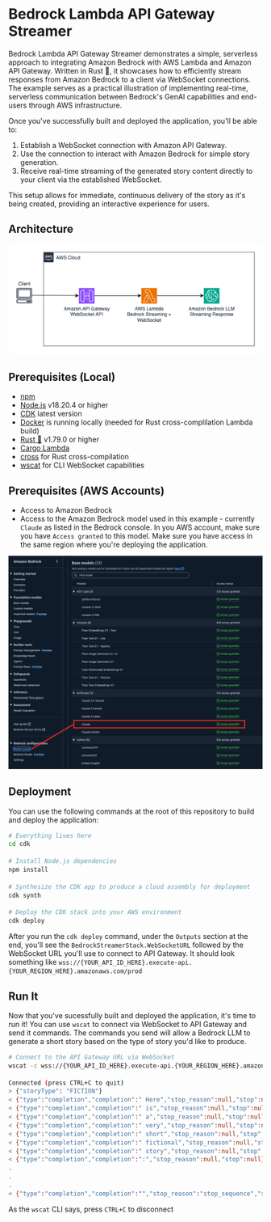 # Bedrock Lambda API Gateway Streamer

Bedrock Lambda API Gateway Streamer demonstrates a simple, serverless approach to integrating Amazon Bedrock with AWS Lambda and Amazon API Gateway. Written in Rust 🦀, it showcases how to efficiently stream responses from Amazon Bedrock to a client via WebSocket connections. The example serves as a practical illustration of implementing real-time, serverless communication between Bedrock's GenAI capabilities and end-users through AWS infrastructure.

Once you've successfully built and deployed the application, you'll be able to:

1. Establish a WebSocket connection with Amazon API Gateway.
2. Use the connection to interact with Amazon Bedrock for simple story generation.
3. Receive real-time streaming of the generated story content directly to your client via the established WebSocket.

This setup allows for immediate, continuous delivery of the story as it's being created, providing an interactive experience for users.

## Architecture

<p align="center">
  <img src="images/streaming-response.png" alt="Architecture Diagram"/>
</p>

## Prerequisites (Local)

* [npm](https://docs.npmjs.com/downloading-and-installing-node-js-and-npm)
* [Node.js](https://nodejs.org/en/download/package-manager) v18.20.4 or higher
* [CDK](https://docs.aws.amazon.com/cdk/v2/guide/getting_started.html) latest version
* [Docker](https://docs.docker.com/engine/install/) is running locally (needed for Rust cross-complilation Lambda build)
* [Rust 🦀](https://www.rust-lang.org/) v1.79.0 or higher
* [Cargo Lambda](https://www.cargo-lambda.info/)
* [cross](https://crates.io/crates/cross) for Rust cross-compilation
* [wscat](https://docs.aws.amazon.com/apigateway/latest/developerguide/apigateway-how-to-call-websocket-api-wscat.html) for CLI WebSocket capabilities

## Prerequisites (AWS Accounts)

* Access to Amazon Bedrock
* Access to the Amazon Bedrock model used in this example - currently `Claude` as listed in the Bedrock console. In you AWS account, make sure you have `Access granted` to this model. Make sure you have access in the same region where you're deploying the application.

<p align="center">
  <img src="images/amazon-bedrock-models.png" alt="Architecture Diagram"/>
</p>


## Deployment

You can use the following commands at the root of this repository to build and deploy the application:

```bash
# Everything lives here
cd cdk

# Install Node.js dependencies
npm install

# Synthesize the CDK app to produce a cloud assembly for deployment
cdk synth

# Deploy the CDK stack into your AWS environment
cdk deploy
```
After you run the `cdk deploy` command, under the `Outputs` section at the end, you'll see the `BedrockStreamerStack.WebSocketURL` followed by the WebSocket URL you'll use to connect to API Gateway. It should look something like `wss://{YOUR_API_ID_HERE}.execute-api.{YOUR_REGION_HERE}.amazonaws.com/prod`

## Run It

Now that you've sucessfully built and deployed the application, it's time to run it! You can use `wscat` to connect via WebSocket to API Gateway and send it commands. The commands you send will allow a Bedrock LLM to generate a short story based on the type of story you'd like to produce.

```bash
# Connect to the API Gateway URL via WebSocket
wscat -c wss://{YOUR_API_ID_HERE}.execute-api.{YOUR_REGION_HERE}.amazonaws.com/prod

Connected (press CTRL+C to quit)
> {"storyType": "FICTION"}
< {"type":"completion","completion":" Here","stop_reason":null,"stop":null}
< {"type":"completion","completion":" is","stop_reason":null,"stop":null}
< {"type":"completion","completion":" a","stop_reason":null,"stop":null}
< {"type":"completion","completion":" very","stop_reason":null,"stop":null}
< {"type":"completion","completion":" short","stop_reason":null,"stop":null}
< {"type":"completion","completion":" fictional","stop_reason":null,"stop":null}
< {"type":"completion","completion":" story","stop_reason":null,"stop":null}
< {"type":"completion","completion":":","stop_reason":null,"stop":null}
.
.
.
< {"type":"completion","completion":"","stop_reason":"stop_sequence","stop":"\n\nHuman:"}
```
As the `wscat` CLI says, press `CTRL+C` to disconnect 